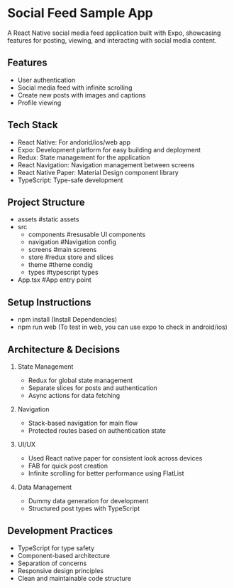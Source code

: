 # Social Feed Sample App

A React Native social media feed application built with Expo, showcasing features for posting, viewing, and interacting with social media content.

## Features

- User authentication
- Social media feed with infinite scrolling
- Create new posts with images and captions
- Profile viewing

## Tech Stack

- React Native: For andorid/ios/web app
- Expo: Development platform for easy building and deployment
- Redux: State management for the application
- React Navigation: Navigation management between screens
- React Native Paper: Material Design component library
- TypeScript: Type-safe development

## Project Structure

- assets #static assets
- src
   - components #resusable UI components
   - navigation #Navigation config
   - screens #main screens
   - store #redux store and slices
   - theme #theme condig
   - types #typescript types
- App.tsx #App entry point


## Setup Instructions

- npm install (Install Dependencies)
- npm run web (To test in web, you can use expo to check in android/ios)

## Architecture & Decisions

1. State Management
   - Redux for global state management
   - Separate slices for posts and authentication
   - Async actions for data fetching

2. Navigation
   - Stack-based navigation for main flow
   - Protected routes based on authentication state

3. UI/UX
   - Used React native paper for consistent look across devices
   - FAB for quick post creation
   - Infinite scrolling for better performance using FlatList

4. Data Management
   - Dummy data generation for development
   - Structured post types with TypeScript

## Development Practices

- TypeScript for type safety
- Component-based architecture
- Separation of concerns
- Responsive design principles
- Clean and maintainable code structure
